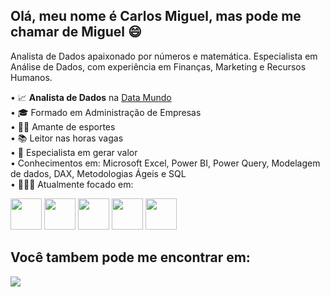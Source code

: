 ## Olá, meu nome é Carlos Miguel, mas pode me chamar de Miguel 😄
Analista de Dados apaixonado por números e matemática. Especialista em Análise de Dados, com experiência em Finanças, Marketing e Recursos Humanos.

• 📈 **Analista de Dados** na [Data Mundo](https://www.linkedin.com/company/data-mundo/)  
• 🎓 Formado em Administração de Empresas  
• 🏃🏻  Amante de esportes    
• 📚 Leitor nas horas vagas  
• 🥇 Especialista em gerar valor  
• Conhecimentos em: Microsoft Excel, Power BI, Power Query, Modelagem de dados, DAX, Metodologias Ágeis e SQL  
• 👨🏻‍💻 Atualmente focado em: 
<div display="inline">
<img width="50"  height="50" src="https://cdn.jsdelivr.net/gh/devicons/devicon@latest/icons/postgresql/postgresql-original-wordmark.svg" />
<img width="50"  height="50" src="https://cdn.jsdelivr.net/gh/devicons/devicon@latest/icons/microsoftsqlserver/microsoftsqlserver-original-wordmark.svg" />
<img width="50"  height="50" src="https://cdn.jsdelivr.net/gh/devicons/devicon@latest/icons/figma/figma-original.svg" />
<img width="50"  height="50" src="https://cdn.jsdelivr.net/gh/devicons/devicon@latest/icons/dbeaver/dbeaver-original.svg" />
<img width="50"  height="50" src="https://cdn.jsdelivr.net/gh/devicons/devicon@latest/icons/vscode/vscode-original-wordmark.svg" />
</div>
          
          
## **Você tambem pode me encontrar em:**  
<a href="https://www.linkedin.com/in/miguel-tessele/">
<img src="https://img.shields.io/badge/linkedin-%230077B5.svg?style=for-the-badge&logo=linkedin&logoColor=white" />
 </a>  
          



